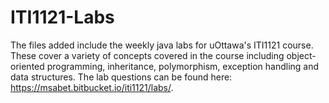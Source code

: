 # ITI1121-Labs
The files added include the weekly java labs for uOttawa's ITI1121 course. 
These cover a variety of concepts covered in the course including object-oriented programming, inheritance, polymorphism, exception handling and data structures. 
The lab questions can be found here: https://msabet.bitbucket.io/iti1121/labs/. 
